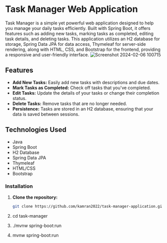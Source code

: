 # Task Manager Web Application

Task Manager is a simple yet powerful web application designed to help you manage your daily tasks efficiently. Built with Spring Boot, it offers features such as adding new tasks, marking tasks as completed, editing task details, and deleting tasks. This application utilizes an H2 database for storage, Spring Data JPA for data access, Thymeleaf for server-side rendering, along with HTML, CSS, and Bootstrap for the frontend, providing a responsive and user-friendly interface.
![Screenshot 2024-02-06 100715](https://github.com/Kamran2022/Task-Manager-Application/assets/97768463/ec219637-969d-4ab5-ac68-f61bcfa26c3f)

## Features

- **Add New Tasks:** Easily add new tasks with descriptions and due dates.
- **Mark Tasks as Completed:** Check off tasks that you've completed.
- **Edit Tasks:** Update the details of your tasks or change their completion status.
- **Delete Tasks:** Remove tasks that are no longer needed.
- **Persistence:** Tasks are stored in an H2 database, ensuring that your data is saved between sessions.

## Technologies Used

- Java
- Spring Boot
- H2 Database
- Spring Data JPA
- Thymeleaf
- HTML/CSS
- Bootstrap

### Installation

1. **Clone the repository:**

   ```sh
   git clone https://github.com/kamran2022/task-manager-application.git

2. cd task-manager
3. ./mvnw spring-boot:run
4. mvnw spring-boot:run

